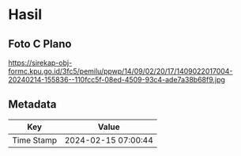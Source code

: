 # Hasil

## Foto C Plano

https://sirekap-obj-formc.kpu.go.id/3fc5/pemilu/ppwp/14/09/02/20/17/1409022017004-20240214-155836--110fcc5f-08ed-4509-93c4-ade7a38b68f9.jpg


## Metadata

| Key        | Value               |
| ---------- | ------------------- |
| Time Stamp | 2024-02-15 07:00:44 |



